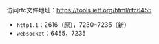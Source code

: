 
访问rfc文件地址：https://tools.ietf.org/html/rfc6455

- `http1.1`：2616（原），7230~7235（新）
- `websocket`：6455，7235